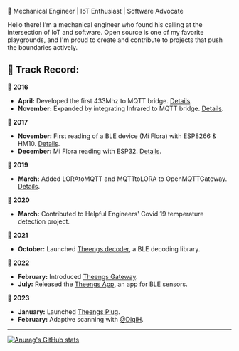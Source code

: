 🔧 Mechanical Engineer | IoT Enthusiast | Software Advocate

Hello there! I’m a mechanical engineer who found his calling at the intersection of IoT and software. Open source is one of my favorite playgrounds, and I'm proud to create and contribute to projects that push the boundaries actively.

📜 Track Record:
---

🔵 **2016**
 - **April:** Developed the first 433Mhz to MQTT bridge. [Details](https://1technophile.blogspot.com/2016/04/433tomqttto433-bidirectional-gateway.html).
 - **November:** Expanded by integrating Infrared to MQTT bridge. [Details](https://1technophile.blogspot.com/2016/11/433nIRtomqttto433nIR-bidirectional-esp8266.html).

🔵 **2017**
 - **November:** First reading of a BLE device (Mi Flora) with ESP8266 & HM10. [Details](https://1technophile.blogspot.com/2017/11/mi-flora-integration-to-openmqttgateway.html).
 - **December:** Mi Flora reading with ESP32. [Details](https://github.com/nkolban/esp32-snippets/issues/282).

🔵 **2019**
 - **March:** Added LORAtoMQTT and MQTTtoLORA to OpenMQTTGateway. [Details](https://1technophile.blogspot.com/2019/03/the-v0.html).

🔵 **2020**
 - **March:** Contributed to Helpful Engineers' Covid 19 temperature detection project.

🔵 **2021**
 - **October:** Launched [Theengs decoder](https://decoder.theengs.io/), a BLE decoding library.

🔵 **2022**
 - **February:** Introduced [Theengs Gateway](https://gateway.theengs.io/).
 - **July:** Released the [Theengs App](https://app.theengs.io/), an app for BLE sensors.

🔵 **2023**
 - **January:** Launched [Theengs Plug](https://shop.theengs.io/products/theengs-plug-smart-plug-ble-gateway-and-energy-consumption).
 - **February:** Adaptive scanning with [@DigiH](https://github.com/DigiH). 

---
[![Anurag's GitHub stats](https://github-readme-stats.vercel.app/api?username=1technophile)](https://github.com/anuraghazra/github-readme-stats)
